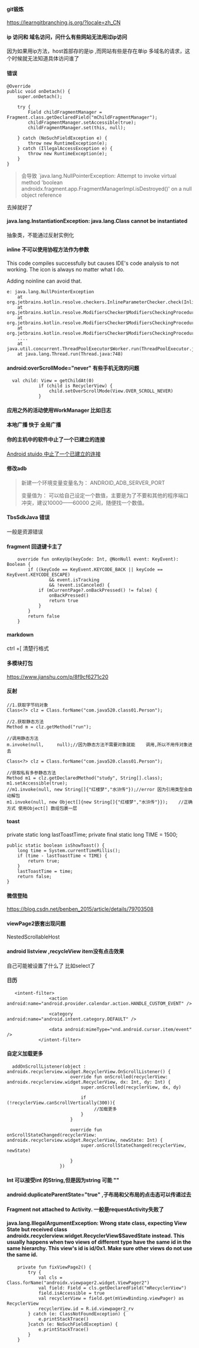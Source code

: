 #### git锻炼
https://learngitbranching.js.org/?locale=zh_CN

#### ip 访问和 域名访问，问什么有些网站无法用过ip访问
因为如果用ip方法，host首部存的是ip ,而网站有些是存在单ip 多域名的请求，这个时候就无法知道具体访问谁了



#### 错误
```
@Override
public void onDetach() {
    super.onDetach();

    try {
        Field childFragmentManager = Fragment.class.getDeclaredField("mChildFragmentManager");
        childFragmentManager.setAccessible(true);
        childFragmentManager.set(this, null);

    } catch (NoSuchFieldException e) {
        throw new RuntimeException(e);
    } catch (IllegalAccessException e) {
        throw new RuntimeException(e);
    }
}
```


> 会导致 `java.lang.NullPointerException: Attempt to invoke virtual method 'boolean androidx.fragment.app.FragmentManagerImpl.isDestroyed()' on a null object reference

去掉就好了


#### java.lang.InstantiationException: java.lang.Class cannot be instantiated
抽象类，不能通过反射实例化

#### inline 不可以使用协程方法作为参数
This code compiles successfully but causes IDE's code analysis to not working. The icon is always  no matter what I do.

Adding noinline can avoid that.

```
e: java.lang.NullPointerException
	at org.jetbrains.kotlin.resolve.checkers.InlineParameterChecker.check(InlineParameterChecker.kt:48)
	at org.jetbrains.kotlin.resolve.ModifiersChecker$ModifiersCheckingProcedure.runDeclarationCheckers(ModifiersChecker.java:275)
	at org.jetbrains.kotlin.resolve.ModifiersChecker$ModifiersCheckingProcedure.checkModifierListCommon(ModifiersChecker.java:214)
	at org.jetbrains.kotlin.resolve.ModifiersChecker$ModifiersCheckingProcedure.checkModifiersForDeclaration(ModifiersChecker.java:173)
	....
	at java.util.concurrent.ThreadPoolExecutor$Worker.run(ThreadPoolExecutor.java:624)
	at java.lang.Thread.run(Thread.java:748)

```

#### android:overScrollMode="never" 有些手机无效的问题
```
  val child: View = getChildAt(0)
            if (child is RecyclerView) {
                child.setOverScrollMode(View.OVER_SCROLL_NEVER)
            }
```


#### 应用之外的活动使用WorkManager 比如日志

#### 本地广播 快于 全局广播


#### 你的主机中的软件中止了一个已建立的连接
[Android stuido 中止了一个已建立的连接](https://blog.csdn.net/heming9174/article/details/108254640)

#### 修改adb

> 新建一个环境变量变量名为： ANDROID_ADB_SERVER_PORT
>
> 变量值为： 可以给自己设定一个数值，主要是为了不要和其他的程序端口冲突，建议10000——60000 之间，随便找一个数值。

#### TbsSdkJava 错误
一般是资源错误

#### fragment 回退键卡主了
```
    override fun onKeyUp(keyCode: Int, @NonNull event: KeyEvent): Boolean {
        if ((keyCode == KeyEvent.KEYCODE_BACK || keyCode == KeyEvent.KEYCODE_ESCAPE)
                && event.isTracking
                && !event.isCanceled) {
            if (mCurrentPage?.onBackPressed() != false) {
                onBackPressed()
                return true
            }
        }
        return false
    }
```

#### markdown
ctrl +[ 清楚行格式

#### 多模块打包
https://www.jianshu.com/p/8f9cf6271c20

#### 反射

    //1.获取字节码对象
    Class<?> clz = Class.forName("com.java520.class01.Person");
    
    //2.获取静态方法
    Method m = clz.getMethod("run");
    
    //调用静态方法
    m.invoke(null,     null);//因为静态方法不需要对象就能    调用,所以不用传对象进去

    Class<?> clz = Class.forName("com.java520.class01.Person");
    
    //获取私有多参静态方法
    Method m1 = clz.getDeclaredMethod("study", String[].class);
    m1.setAccessible(true);
    //m1.invoke(null, new String[]{"红楼梦","水浒传"});//error 因为引用类型会自动解包
    m1.invoke(null, new Object[]{new String[]{"红楼梦","水浒传"}});    //正确方式 使用Object[] 数组包裹一层

#### toast
   private static long lastToastTime;
    private final static long TIME = 1500;

    public static boolean isShowToast() {
        long time = System.currentTimeMillis();
        if (time - lastToastTime < TIME) {
            return true;
        }
        lastToastTime = time;
        return false;
    }
#### 微信登陆
https://blog.csdn.net/benben_2015/article/details/79703508

#### viewPage2嵌套出现问题
NestedScrollableHost

#### android listview ,recycleView item没有点击效果
自己可能被设置了什么了 比如select了

#### 日历
```
   <intent-filter>
                <action android:name="android.provider.calendar.action.HANDLE_CUSTOM_EVENT" />

                <category android:name="android.intent.category.DEFAULT" />

                <data android:mimeType="vnd.android.cursor.item/event" />
            </intent-filter>
```

#### 自定义加载更多
```
  addOnScrollListener(object : androidx.recyclerview.widget.RecyclerView.OnScrollListener() {
                        override fun onScrolled(recyclerView: androidx.recyclerview.widget.RecyclerView, dx: Int, dy: Int) {
                            super.onScrolled(recyclerView, dx, dy)
                         
                            if (!recyclerView.canScrollVertically(300)){
                                 //加载更多
                            }
                        }

                        override fun onScrollStateChanged(recyclerView: androidx.recyclerview.widget.RecyclerView, newState: Int) {
                            super.onScrollStateChanged(recyclerView, newState)
                
                        }
                    })
```


#### Int 可以接受int 的String,但是因为string 可能 ""

#### android:duplicateParentState="true" ,子布局和父布局的点击态可以传递过去

#### Fragment not attached to Activity. 一般是requestActivity失败了

#### java.lang.IllegalArgumentException: Wrong state class, expecting View State but received class androidx.recyclerview.widget.RecyclerView$SavedState instead. This usually happens when two views of different type have the same id in the same hierarchy. This view's id is id/0x1. Make sure other views do not use the same id.
```
    private fun fixViewPage2() {
        try {
            val cls = Class.forName("androidx.viewpager2.widget.ViewPager2")
            val field: Field = cls.getDeclaredField("mRecyclerView")
            field.isAccessible = true
            val recyclerView = field.get(mViewBinding.viewPager) as RecyclerView
            recyclerView.id = R.id.viewpager2_rv
        } catch (e: ClassNotFoundException) {
            e.printStackTrace()
        }catch (e: NoSuchFieldException) {
            e.printStackTrace()
        }
    }
```